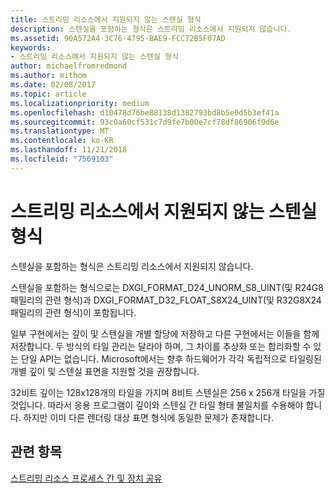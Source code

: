 ```yaml
---
title: 스트리밍 리소스에서 지원되지 않는 스텐실 형식
description: 스텐실을 포함하는 형식은 스트리밍 리소스에서 지원되지 않습니다.
ms.assetid: 90A572A4-3C76-4795-BAE9-FCC72B5F07AD
keywords:
- 스트리밍 리소스에서 지원되지 않는 스텐실 형식
author: michaelfromredmond
ms.author: mithom
ms.date: 02/08/2017
ms.topic: article
ms.localizationpriority: medium
ms.openlocfilehash: d10478d76be88138d1382793bd8b5e0d5b3ef41a
ms.sourcegitcommit: 93c0a60cf531c7d9fe7b00e7cf78df86906f9d6e
ms.translationtype: MT
ms.contentlocale: ko-KR
ms.lasthandoff: 11/21/2018
ms.locfileid: "7569103"
---
```

# <a name="stencil-formats-not-supported-with-streaming-resources"></a>스트리밍 리소스에서 지원되지 않는 스텐실 형식


스텐실을 포함하는 형식은 스트리밍 리소스에서 지원되지 않습니다.

스텐실을 포함하는 형식으로는 DXGI\_FORMAT\_D24\_UNORM\_S8\_UINT(및 R24G8 패밀리의 관련 형식)과 DXGI\_FORMAT\_D32\_FLOAT\_S8X24\_UINT(및 R32G8X24 패밀리의 관련 형식)이 포함됩니다.

일부 구현에서는 깊이 및 스텐실을 개별 할당에 저장하고 다른 구현에서는 이들을 함께 저장합니다. 두 방식의 타일 관리는 달라야 하며, 그 차이를 추상화 또는 합리화할 수 있는 단일 API는 없습니다. Microsoft에서는 향후 하드웨어가 각각 독립적으로 타일링된 개별 깊이 및 스텐실 표면을 지원할 것을 권장합니다.

32비트 깊이는 128x128개의 타일을 가지며 8비트 스텐실은 256 x 256개 타일을 가질 것입니다. 따라서 응용 프로그램이 깊이와 스텐실 간 타일 형태 불일치를 수용해야 합니다. 하지만 이미 다른 렌더링 대상 표면 형식에 동일한 문제가 존재합니다.

## <a name="span-idrelated-topicsspanrelated-topics"></a><span id="related-topics"></span>관련 항목


[스트리밍 리소스 프로세스 간 및 장치 공유](streaming-resource-cross-process-and-device-sharing.md)

 

 




